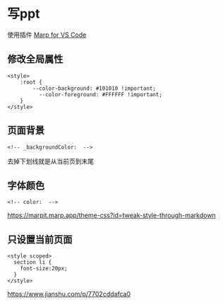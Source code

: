 # 写ppt
使用插件
[Marp for VS Code](https://zhuanlan.zhihu.com/p/149521766)

## 修改全局属性
```
<style>
    :root {
        --color-background: #101010 !important;
	      --color-foreground: #FFFFFF !important;
    }
</style>
```

## 页面背景
```
<!-- _backgroundColor:  -->
```
去掉下划线就是从当前页到末尾

## 字体颜色
```
<!-- color:  -->
```

https://marpit.marp.app/theme-css?id=tweak-style-through-markdown

## 只设置当前页面
```
<style scoped>
  section li {
    font-size:20px;
  }
</style>
```
https://www.jianshu.com/p/7702cddafca0
